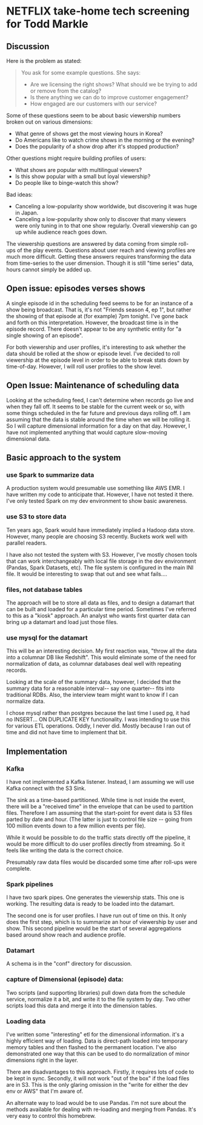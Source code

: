 # NETFLIX take-home tech screening for Todd Markle

## Discussion

Here is the problem as stated:

> You ask for some example questions.  She says:
> 
> - Are we licensing the right shows?  What should we be trying to add or 
>   remove from the catalog?
> - Is there anything we can do to improve customer engagement?
> - How engaged are our customers with our service?

Some of these questions seem to be about basic viewership numbers broken out on various dimensions:
* What genre of shows get the most viewing hours in Korea?
* Do Americans like to watch crime shows in the morning or the evening?
* Does the popularity of a show drop after it's stopped production?

Other questions might require building profiles of users:
* What shows are popular with multilingual viewers?
* Is this show popular with a small but loyal viewership?
* Do people like to binge-watch this show?

Bad ideas:
* Canceling a low-popularity show worldwide, but discovering it was huge in Japan.
* Canceling a low-popularity show only to discover that many viewers were only tuning in to
  that one show regularly. Overall viewership can go up while audience reach goes down.

The viewership questions are answered by data coming from simple roll-ups of the play events. Questions about user reach 
and viewing profiles are much more difficult. Getting these answers requires transforming the data from time-series 
to the user dimension. Though it is still "time series" data, hours cannot simply be added up.

## Open issue: episodes verses shows

A single episode id in the scheduling feed seems to be for an instance of a show being broadcast. That is, it's not "Friends season 4, ep 1", but rather the showing of that episode at (for example) 7pm tonight. I've gone back and forth on this interpretation. However, the broadcast time is in the episode record. There doesn't appear to be any synthetic 
entity for "a single showing of an episode".

For both viewership and user profiles, it's interesting to ask whether the data should be rolled at the show or 
episode level. I've decided to roll viewership at the episode level in order to be able to break stats down by 
time-of-day. However, I will roll user profiles to the show level.

## Open Issue: Maintenance of scheduling data

Looking at the scheduling feed, I can't determine when records go live and when they fall off. 
It seems to be stable for the current week or so, with some things scheduled in the far future and 
previous days rolling off. I am assuming that the data is stable around the time when we will be 
rolling it. So I will capture dimensional information for a day on that day. However, I have not 
implemented anything that would capture slow-moving dimensional data.

## Basic approach to the system

### use Spark to summarize data

A production system would presumable use something like AWS EMR. I have written my code to anticipate 
that. However, I have not tested it there. I've only tested Spark on my dev environment to show
basic awareness.

### use S3 to store data

Ten years ago, Spark would have immediately implied a Hadoop data store. However, many people are
choosing S3 recently. Buckets work well with parallel readers.

I have also not tested the system with S3. However, I've mostly chosen tools that can work interchangeably
with local file storage in the dev environment (Pandas, Spark Datasets, etc). The file system is configured
in the main INI file. It would be interesting to swap that out and see what fails....

### files, not database tables

The approach will be to store all data as files, and to design a datamart that can be built and loaded
for a particular time period. Sometimes I've referred to this as a "kiosk" approach. An analyst who wants
first quarter data can bring up a datamart and load just those files.

### use mysql for the datamart

This will be an interesting decision. My first reaction was, "throw all the data into a columnar DB like
Redshift". This would eliminate some of the need for normalization of data, as columnar databases 
deal well with repeating records.

Looking at the scale of the summary data, however, I decided that the summary data for a reasonable interval--
say one quarter-- fits into traditional RDBs. Also, the interview team might want to know if I can normalize data.

I chose mysql rather than postgres because the last time I used pg, it had no INSERT... ON DUPLICATE KEY
functionality. I was intending to use this for various ETL operations. Oddly, I never did. Mostly because
I ran out of time and did not have time to implement that bit.

## Implementation

### Kafka

I have not implemented a Kafka listener. Instead, I am assuming we will use Kafka connect with the S3 Sink.

The sink as a time-based partitioned. While time is not inside the event, there will be a "received time" in the 
envelope that can be used to partition files. Therefore I am assuming that the start-point for event data
is S3 files parted by date and hour. (The latter is just to control file size -- going from 100 million events 
down to a few million events per file).

While it would be possible to do the traffic stats directly off the pipeline, it would be more difficult to do
user profiles directly from streaming. So it feels like writing the data is the correct choice.

Presumably raw data files would be discarded some time after roll-ups were complete.

### Spark pipelines

I have two spark pipes. One generates the viewership stats. This one is working. The resulting data is ready
to be loaded into the datamart.

The second one is for user profiles. I have run out of time on this. It only does the first step, which
is to summarize an hour of viewership by user and show. This second pipeline would be the start of 
several aggregations based around show reach and audience profile.

### Datamart

A schema is in the "conf" directory for discussion. 

### capture of Dimensional (episode) data:

Two scripts (and supporting libraries) pull down data from the schedule service, normalize it a bit, and
write it to the file system by day. Two other scripts load this data and merge it into the dimension tables.

### Loading data

I've written some "interesting" etl for the dimensional information. it's a highly efficient way of loading.
Data is direct-path loaded into temporary memory tables and then flashed to the permanent location. I've also 
demonstrated one way that this can be used to do normalization of minor dimensions right in the  layer.

There are disadvantages to this approach. Firstly, it requires lots of code to be kept in sync. Secondly,
it will not work "out of the box" if the load files are in S3. This is the only glaring omission in the "write
for either the dev env or AWS" that I'm aware of.

An alternate way to load would be to use Pandas. I'm not sure about the methods available for dealing with
re-loading and merging from Pandas. It's very easy to control this homebrew.




